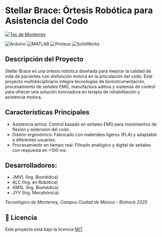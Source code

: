 # Stellar Brace: Órtesis Robótica para Asistencia del Codo

[![Tec de Monterrey](https://img.shields.io/badge/Tec%20de%20Monterrey-0066B3?style=flat-square&logoColor=white)](https://tec.mx/)

![Arduino](https://img.shields.io/badge/Arduino-00979D?style=for-the-badge&logo=arduino&logoColor=white)
![MATLAB](https://img.shields.io/badge/MATLAB-0076A8?style=for-the-badge&logo=mathworks&logoColor=white)
![Proteus](https://img.shields.io/badge/Proteus-00A4E4?style=for-the-badge&logo=https://upload.wikimedia.org/wikipedia/en/5/5a/Proteus_Design_Suite_Atom_Logo.png&logoColor=white)
![SolidWorks](https://img.shields.io/badge/SolidWorks-292929?style=for-the-badge&logo=https://cdn.worldvectorlogo.com/logos/solidworks-logo-1.svg&logoColor=white)

## Descripción del Proyecto
Stellar Brace es una órtesis robótica diseñada para mejorar la calidad de vida de pacientes con disfunción motora en la articulación del codo. Este proyecto multidisciplinario integra tecnologías de bioinstrumentación, procesamiento de señales EMG, manufactura aditiva y sistemas de control para ofrecer una solución innovadora en terapia de rehabilitación y asistencia motora.

## Características Principales
- Asistencia activa: Control basado en señales EMG para movimientos de flexión y extensión del codo.
- Diseño ergonómico: Fabricado con materiales ligeros (PLA) y adaptable a diferentes usuarios.
- Procesamiento en tiempo real: Filtrado analógico y digital de señales con respuesta en <100 ms.

## Desarrolladores:
- JMVL (Ing. Biomédica)
- ALC (Ing. en Robótica)
- AMSL (Ing. Biomédica)
- JYV (Ing. Mecatrónica)

*Tecnológico de Monterrey, Campus Ciudad de México - Biohack 2025*

## 📜 Licencia
Este proyecto está bajo la licencia [MIT](LICENSE).  
